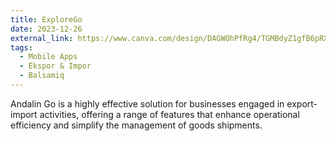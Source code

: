 ```yaml
---
title: ExploreGo
date: 2023-12-26
external_link: https://www.canva.com/design/DAGWOhPfRg4/TGMBdyZ1gfB6pRXVM6fTFA/edit?utm_content=DAGWOhPfRg4&utm_campaign=designshare&utm_medium=link2&utm_source=sharebutton 
tags:
  - Mobile Apps
  - Ekspor & Impor
  - Balsamiq
---
```


Andalin Go is a highly effective solution for businesses engaged in export-import activities, offering a range of features that enhance operational efficiency and simplify the management of goods shipments.

<!--more-->
